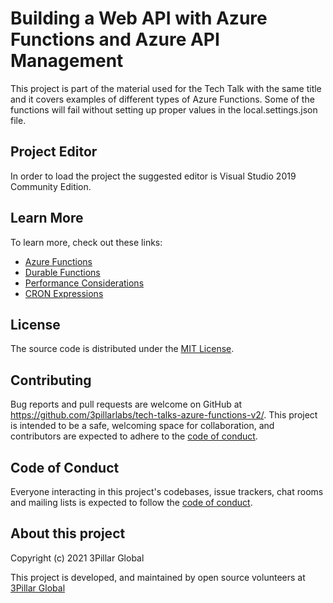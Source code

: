 # Building a Web API with Azure Functions and Azure API Management

This project is part of the material used for the Tech Talk with the same title and it covers examples of different types of Azure Functions. Some of the functions will fail without setting up proper values in the local.settings.json file.

## Project Editor

In order to load the project the suggested editor is Visual Studio 2019 Community Edition.

## Learn More

To learn more, check out these links:

- [Azure Functions](https://docs.microsoft.com/en-us/azure/azure-functions/)
- [Durable Functions](https://docs.microsoft.com/en-us/azure/azure-functions/durable/durable-functions-overview?tabs=csharp)
- [Performance Considerations](https://docs.microsoft.com/en-us/azure/azure-functions/functions-best-practices)
- [CRON Expressions](https://crontab.guru/)

## License

The source code is distributed under the [MIT License](https://opensource.org/licenses/MIT).

## Contributing

Bug reports and pull requests are welcome on GitHub at https://github.com/3pillarlabs/tech-talks-azure-functions-v2/. This project is intended to be a safe, welcoming space for collaboration, and contributors are expected to adhere to the [code of conduct](https://github.com/3pillarlabs/tech-talks-azure-functions-v2/blob/master/CODE_OF_CONDUCT.md).

## Code of Conduct

Everyone interacting in this project's codebases, issue trackers, chat rooms and mailing lists is expected to follow the [code of conduct](https://github.com/3pillarlabs/tech-talks-azure-functions-v2/blob/master/CODE_OF_CONDUCT.md).

## About this project

Copyright (c) 2021 3Pillar Global

This project is developed, and maintained by open source volunteers at [3Pillar Global](https://www.3pillarglobal.com/)
